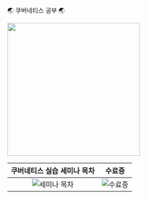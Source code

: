 
🌏 쿠버네티스 공부 🌏

<img src="https://user-images.githubusercontent.com/67897827/153819449-5ccf0703-0170-4f3e-b799-ec0d7530c3b6.PNG" width="300" height="300">


|쿠버네티스 실습 세미나 목차|수료증|
|:-:|:-:|
|![세미나 목차](https://user-images.githubusercontent.com/67897827/154648350-73144090-fb36-42cb-ba7c-8cbae1a1ff91.PNG)|![수료증](https://user-images.githubusercontent.com/67897827/154648364-ceec2248-8451-4bb6-bd48-84799b3303d1.PNG)| 
